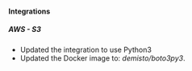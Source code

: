 
#### Integrations
##### AWS - S3
- Updated the integration to use Python3
- Updated the Docker image to: *demisto/boto3py3*.
